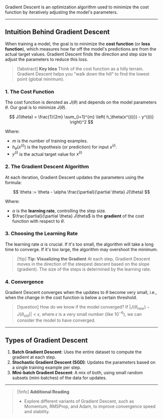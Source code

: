 
Gradient Descent is an optimization algorithm used to minimize the cost function by iteratively adjusting the model's parameters.

---

## Intuition Behind Gradient Descent

When training a model, the goal is to minimize the **cost function** (or **loss function**), which measures how far off the model's predictions are from the actual target values. Gradient Descent finds the direction and step size to adjust the parameters to reduce this loss.

> [!abstract] **Key Idea**
> Think of the cost function as a hilly terrain. Gradient Descent helps you "walk down the hill" to find the lowest point (global minimum).

### 1. The Cost Function
The cost function is denoted as $J(\theta)$ and depends on the model parameters $\theta$.  Our goal is to minimize $J(\theta)$.

$$ J(\theta) = \frac{1}{2m} \sum_{i=1}^{m} \left( h_\theta(x^{(i)}) - y^{(i)} \right)^2 $$

Where:
- $m$ is the number of training examples.
- $h_\theta(x^{(i)})$ is the hypothesis (or prediction) for input $x^{(i)}$.
- $y^{(i)}$ is the actual target value for $x^{(i)}$

### 2. The Gradient Descent Algorithm

At each iteration, Gradient Descent updates the parameters using the formula:

$$ \theta := \theta - \alpha \frac{\partial}{\partial \theta} J(\theta) $$

Where:
- $\alpha$ is the **learning rate**, controlling the step size.
- $\frac{\partial}{\partial \theta} J\theta$ is the **gradient** of the cost function with respect to $\theta$.

### 3. Choosing the Learning Rate

The learning rate $\alpha$ is crucial. If it's too small, the algorithm will take a long time to converge. If it's too large, the algorithm may overshoot the minimum.

> [!tip] **Tip: Visualizing the Gradient**
> At each step, Gradient Descent moves in the direction of the steepest descent based on the slope (gradient). The size of the steps is determined by the learning rate.

### 4. Convergence

Gradient Descent converges when the updates to $\theta$ become very small, i.e., when the change in the cost function is below a certain threshold.

> [!question] How do we know if the model converged?
> If $| J(\theta_{\text{new}}) - J(\theta_{\text{old}}) | < \epsilon$, where $\epsilon$ is a very small number (like $10^{-6}$), we can consider the model to have converged.

---

## Types of Gradient Descent

1. **Batch Gradient Descent**: Uses the entire dataset to compute the gradient at each step.
2. **Stochastic Gradient Descent (SGD)**: Updates the parameters based on a single training example per step.
3. **Mini-batch Gradient Descent**: A mix of both, using small random subsets (mini-batches) of the data for updates.

---

> [!info] **Additional Reading**
> - Explore different variants of Gradient Descent, such as Momentum, RMSProp, and Adam, to improve convergence speed and stability.

